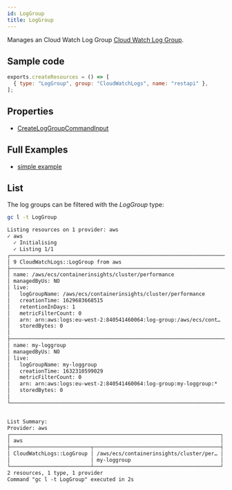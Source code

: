 ```yaml
---
id: LogGroup
title: LogGroup
---
```


Manages an Cloud Watch Log Group [Cloud Watch Log Group](https://console.aws.amazon.com/cloudwatch/home?#logsV2:log-groups).

## Sample code

```js
exports.createResources = () => [
  { type: "LogGroup", group: "CloudWatchLogs", name: "restapi" },
];
```

## Properties

- [CreateLogGroupCommandInput](https://docs.aws.amazon.com/AWSJavaScriptSDK/v3/latest/clients/client-cloudwatch-logs/interfaces/createloggroupcommandinput.html)

## Full Examples

- [simple example](https://github.com/grucloud/grucloud/tree/main/examples/aws/CloudWatchLogs/logs)

## List

The log groups can be filtered with the _LogGroup_ type:

```sh
gc l -t LogGroup
```

```txt
Listing resources on 1 provider: aws
✓ aws
  ✓ Initialising
  ✓ Listing 1/1
┌─────────────────────────────────────────────────────────────────────┐
│ 9 CloudWatchLogs::LogGroup from aws                                 │
├─────────────────────────────────────────────────────────────────────┤
│ name: /aws/ecs/containerinsights/cluster/performance                │
│ managedByUs: NO                                                     │
│ live:                                                               │
│   logGroupName: /aws/ecs/containerinsights/cluster/performance      │
│   creationTime: 1629683668515                                       │
│   retentionInDays: 1                                                │
│   metricFilterCount: 0                                              │
│   arn: arn:aws:logs:eu-west-2:840541460064:log-group:/aws/ecs/cont… │
│   storedBytes: 0                                                    │
│                                                                     │
├─────────────────────────────────────────────────────────────────────┤
│ name: my-loggroup                                                   │
│ managedByUs: NO                                                     │
│ live:                                                               │
│   logGroupName: my-loggroup                                         │
│   creationTime: 1632310599029                                       │
│   metricFilterCount: 0                                              │
│   arn: arn:aws:logs:eu-west-2:840541460064:log-group:my-loggroup:*  │
│   storedBytes: 0                                                    │
│                                                                     │
└─────────────────────────────────────────────────────────────────────┘


List Summary:
Provider: aws
┌────────────────────────────────────────────────────────────────────┐
│ aws                                                                │
├──────────────────────────┬─────────────────────────────────────────┤
│ CloudWatchLogs::LogGroup │ /aws/ecs/containerinsights/cluster/per… │
│                          │ my-loggroup                             │
└──────────────────────────┴─────────────────────────────────────────┘
2 resources, 1 type, 1 provider
Command "gc l -t LogGroup" executed in 2s
```
